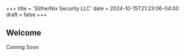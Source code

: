 +++
title = 'SlitherNix Security LLC'
date = 2024-10-15T21:23:06-04:00
draft = false
+++

## Welcome

Coming Soon
